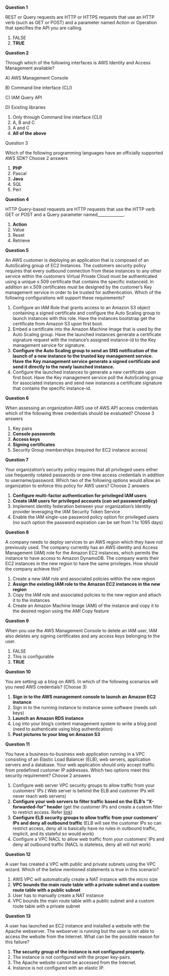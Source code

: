 **Question 1**

REST or Query requests are HTTP or HTTPS requests that use an HTTP verb \(such as GET or POST\) and a parameter named Action or Operation that specifies the API you are calling.

1. FALSE
2. **TRUE**

**Question 2**

Through which of the following interfaces is AWS Identity and Access Management available?

A\) AWS Management Console

B\) Command line interface \(CLI\)

C\) IAM Query API

D\) Existing libraries

1. Only through Command line interface \(CLI\)
2. A, B and C
3. A and C
4. **All of the above**

Question 3

Which of the following programming languages have an officially supported AWS SDK? Choose 2 answers

1. **PHP**
2. Pascal
3. **Java**
4. SQL
5. Perl

**Question 4**

HTTP Query-based requests are HTTP requests that use the HTTP verb GET or POST and a Query parameter named\_\_\_\_\_\_\_\_\_\_\_\_\_.

1. **Action**
2. Value
3. Reset
4. Retrieve

**Question 5**

An AWS customer is deploying an application that is composed of an AutoScaling group of EC2 Instances. The customers security policy requires that every outbound connection from these instances to any other service within the customers Virtual Private Cloud must be authenticated using a unique x.509 certificate that contains the specific instanceid. In addition an x.509 certificates must be designed by the customer’s Key management service in order to be trusted for authentication. Which of the following configurations will support these requirements?

1. Configure an IAM Role that grants access to an Amazon S3 object containing a signed certificate and configure the Auto Scaling group to launch instances with this role. Have the instances bootstrap get the certificate from Amazon S3 upon first boot.
2. Embed a certificate into the Amazon Machine Image that is used by the Auto Scaling group. Have the launched instances generate a certificate signature request with the instance’s assigned instance-id to the Key management service for signature.
3. **Configure the Auto Scaling group to send an SNS notification of the launch of a new instance to the trusted key management service. Have the Key management service generate a signed certificate and send it directly to the newly launched instance.**
4. Configure the launched instances to generate a new certificate upon first boot. Have the Key management service poll the AutoScaling group for associated instances and send new instances a certificate signature that contains the specific instance-id.

**Question 6**

When assessing an organization AWS use of AWS API access credentials which of the following three credentials should be evaluated? Choose 3 answers

1. Key pairs
2. **Console passwords**
3. **Access keys**
4. **Signing certificates**
5. Security Group memberships \(required for EC2 instance access\)

**Question 7**

Your organization’s security policy requires that all privileged users either use frequently rotated passwords or one-time access credentials in addition to username/password. Which two of the following options would allow an organization to enforce this policy for AWS users? Choose 2 answers

1. **Configure multi-factor authentication for privileged IAM users**
2. **Create IAM users for privileged accounts \(**can set password policy**\)**
3. Implement identity federation between your organization’s Identity provider leveraging the IAM Security Token Service
4. Enable the IAM single-use password policy option for privileged users \(no such option the password expiration can be set from 1 to 1095 days\)

**Question 8**

A company needs to deploy services to an AWS region which they have not previously used. The company currently has an AWS identity and Access Management \(IAM\) role for the Amazon EC2 instances, which permits the instance to have access to Amazon DynamoDB. The company wants their EC2 instances in the new region to have the same privileges. How should the company achieve this?

1. Create a new IAM role and associated policies within the new region
2. **Assign the existing IAM role to the Amazon EC2 instances in the new region**
3. Copy the IAM role and associated policies to the new region and attach it to the instances
4. Create an Amazon Machine Image \(AMI\) of the instance and copy it to the desired region using the AMI Copy feature

**Question 9**

When you use the AWS Management Console to delete an IAM user, IAM also deletes any signing certificates and any access keys belonging to the user.

1. FALSE
2. This is configurable
3. **TRUE**

**Question 10**

You are setting up a blog on AWS. In which of the following scenarios will you need AWS credentials? \(Choose 3\)

1. **Sign in to the AWS management console to launch an Amazon EC2 instance**
2. Sign in to the running instance to instance some software \(needs ssh keys\)
3. **Launch an Amazon RDS instance**
4. Log into your blog’s content management system to write a blog post \(need to authenticate using blog authentication\)
5. **Post pictures to your blog on Amazon S3**

**Question 11**

You have a business-to-business web application running in a VPC consisting of an Elastic Load Balancer \(ELB\), web servers, application servers and a database. Your web application should only accept traffic from predefined customer IP addresses. Which two options meet this security requirement? Choose 2 answers

1. Configure web server VPC security groups to allow traffic from your customers’ IPs \(
   Web server is behind the ELB and customer IPs will never reach web servers\)
2. **Configure your web servers to filter traffic based on the ELB’s “X-forwarded-for” header**
   \(get the customer IPs and create a custom filter to restrict access. Refer [link](https://aws.amazon.com/premiumsupport/knowledge-center/log-client-ip-load-balancer-apache/)\)
3. **Configure ELB security groups to allow traffic from your customers’ IPs and deny all outbound traffic**
   \(ELB will see the customer IPs so can restrict access, deny all is basically have no rules in outbound traffic, implicit, and its stateful so would work\)
4. Configure a VPC NACL to allow web traffic from your customers’ IPs and deny all outbound traffic \(NACL is stateless, deny all will not work\)

**Question 12**

A user has created a VPC with public and private subnets using the VPC wizard. Which of the below mentioned statements is true in this scenario?

1. AWS VPC will automatically create a NAT instance with the micro size
2. **VPC bounds the main route table with a private subnet and a custom route table with a public subnet**
3. User has to manually create a NAT instance
4. VPC bounds the main route table with a public subnet and a custom route table with a private subnet

**Question 13**

A user has launched an EC2 instance and installed a website with the Apache webserver. The webserver is running but the user is not able to access the website from the Internet. What can be the possible reason for this failure?

1. **The security group of the instance is not configured properly.**
2. The instance is not configured with the proper key-pairs.
3. The Apache website cannot be accessed from the Internet.
4. Instance is not configured with an elastic IP.



